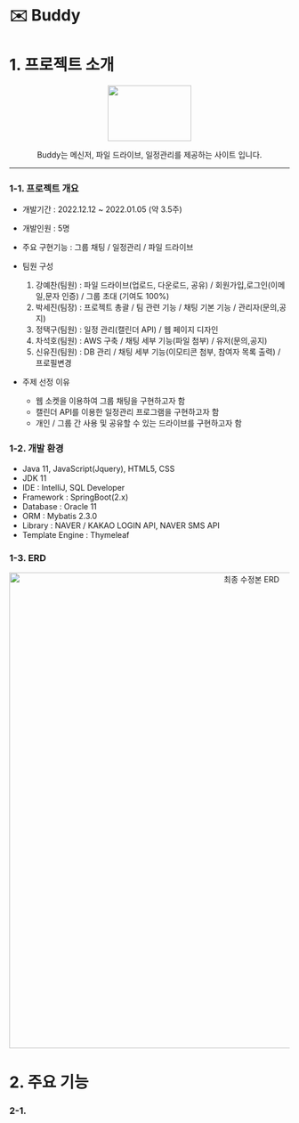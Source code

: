 # ✉️ Buddy

<h1>
  1. 프로젝트 소개
</h1>
<p align="center">
  <img src="https://user-images.githubusercontent.com/115390448/227765979-de2f2b0c-ed45-4717-8324-30960c43e65b.png", width="150px", height="100px" />
  <p align="center", font-size="10px"> 
     Buddy는 메신저, 파일 드라이브, 일정관리를 제공하는 사이트 입니다.<br>
  </p>
</p>
<hr>

### 1-1. 프로젝트 개요<br>
- 개발기간 : 2022.12.12 ~ 2022.01.05 (약 3.5주)<br>
- 개발인원 : 5명<br>
- 주요 구현기능 : 그룹 채팅 / 일정관리 / 파일 드라이브
- 팀원 구성
  1. 강예찬(팀원) : 파일 드라이브(업로드, 다운로드, 공유) / 회원가입,로그인(이메일,문자 인증) / 그룹 초대 (기여도 100%)
  2. 박세진(팀장) : 프로젝트 총괄 / 팀 관련 기능 / 채팅 기본 기능 / 관리자(문의,공지)
  3. 정택구(팀원) : 일정 관리(캘린더 API) / 웹 페이지 디자인
  4. 차석호(팀원) : AWS 구축 / 채팅 세부 기능(파일 첨부) / 유저(문의,공지)
  5. 신유진(팀원) : DB 관리 / 채팅 세부 기능(이모티콘 첨부, 참여자 목록 출력) / 프로필변경
  
- 주제 선정 이유 
  - 웹 소켓을 이용하여 그룹 채팅을 구현하고자 함
  - 캘린더 API를 이용한 일정관리 프로그램을 구현하고자 함
  - 개인 / 그룹 간 사용 및 공유할 수 있는 드라이브를 구현하고자 함

### 1-2. 개발 환경<br>
- Java 11, JavaScript(Jquery), HTML5, CSS
- JDK 11
- IDE : IntelliJ, SQL Developer
- Framework : SpringBoot(2.x)
- Database : Oracle 11
- ORM : Mybatis 2.3.0
- Library : NAVER / KAKAO LOGIN API, NAVER SMS API
- Template Engine : Thymeleaf

### 1-3. ERD
<p align="center">
  <img width="855" alt="최종 수정본 ERD" src="https://user-images.githubusercontent.com/115390448/227786019-84d7a7a0-2b53-43af-b5a5-6fb7fb5e48e4.png">
</p>
<h1>
  2. 주요 기능
</h1>

### 2-1. 










